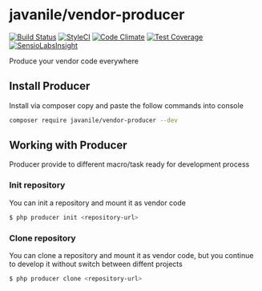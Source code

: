 # javanile/vendor-producer

[![Build Status](https://travis-ci.org/javanile-bot/producer.svg?branch=master)](https://travis-ci.org/javanile-bot/producer)
[![StyleCI](https://styleci.io/repos/82387350/shield?branch=master)](https://styleci.io/repos/82387350)
[![Code Climate](https://codeclimate.com/github/javanile-bot/producer/badges/gpa.svg)](https://codeclimate.com/github/javanile-bot/producer)
[![Test Coverage](https://codeclimate.com/github/javanile-bot/producer/badges/coverage.svg)](https://codeclimate.com/github/javanile-bot/producer/coverage)
[![SensioLabsInsight](https://insight.sensiolabs.com/projects/8a8268b9-2798-4ca3-8515-79042d809105/mini.png)](https://insight.sensiolabs.com/projects/8a8268b9-2798-4ca3-8515-79042d809105)

Produce your vendor code everywhere

## Install Producer

Install via composer copy and paste the follow commands into console

```bash
composer require javanile/vendor-producer --dev
```

## Working with Producer

Producer provide to different macro/task ready for development process

### Init repository

You can init a repository and mount it as vendor code

```bash
$ php producer init <repository-url>
```

### Clone repository

You can clone a repository and mount it as vendor code, 
but you continue to develop it without 
switch between diffent projects

```bash
$ php producer clone <repository-url>
```
